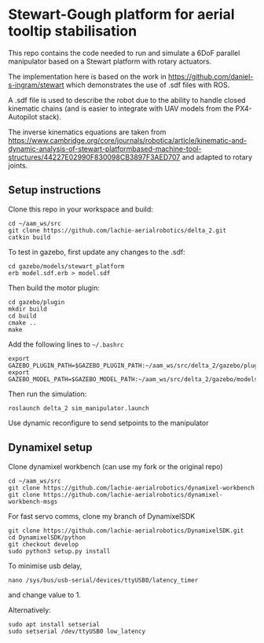 # Stewart-Gough platform for aerial tooltip stabilisation

This repo contains the code needed to run and simulate a 6DoF parallel manipulator based on a Stewart platform with rotary actuators.

The implementation here is based on the work in https://github.com/daniel-s-ingram/stewart which demonstrates the use of .sdf files with ROS.

A .sdf file is used to describe the robot due to the ability to handle closed kinematic chains (and is easier to integrate with UAV models from the PX4-Autopilot stack). 

The inverse kinematics equations are taken from https://www.cambridge.org/core/journals/robotica/article/kinematic-and-dynamic-analysis-of-stewart-platformbased-machine-tool-structures/44227E02990F830098CB3897F3AED707 and adapted to rotary joints.

## Setup instructions
Clone this repo in your workspace and build:
```
cd ~/aam_ws/src
git clone https://github.com/lachie-aerialrobotics/delta_2.git
catkin build
```
To test in gazebo, first update any changes to the .sdf:
```
cd gazebo/models/stewart_platform
erb model.sdf.erb > model.sdf
```
Then build the motor plugin:
```
cd gazebo/plugin
mkdir build
cd build
cmake ..
make
```
Add the following lines to `~/.bashrc`
```
export GAZEBO_PLUGIN_PATH=$GAZEBO_PLUGIN_PATH:~/aam_ws/src/delta_2/gazebo/plugin/build
export GAZEBO_MODEL_PATH=$GAZEBO_MODEL_PATH:~/aam_ws/src/delta_2/gazebo/models
```

Then run the simulation:
```
roslaunch delta_2 sim_manipulator.launch
```
Use dynamic reconfigure to send setpoints to the manipulator

## Dynamixel setup
Clone dynamixel workbench (can use my fork or the original repo)
```
cd ~/aam_ws/src
git clone https://github.com/lachie-aerialrobotics/dynamixel-workbench
git clone https://github.com/lachie-aerialrobotics/dynamixel-workbench-msgs
```
For fast servo comms, clone my branch of DynamixelSDK
```
git clone https://github.com/lachie-aerialrobotics/DynamixelSDK.git
cd DynamixelSDK/python
git checkout develop
sudo python3 setup.py install
```
To minimise usb delay,
```
nano /sys/bus/usb-serial/devices/ttyUSB0/latency_timer
```
and change value to 1. 

Alternatively:
```
sudo apt install setserial
sudo setserial /dev/ttyUSB0 low_latency
```
